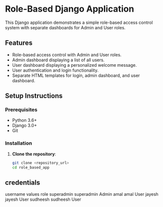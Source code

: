 # Role-Based Django Application

This Django application demonstrates a simple role-based access control system with separate dashboards for Admin and User roles.

## Features

- Role-based access control with Admin and User roles.
- Admin dashboard displaying a list of all users.
- User dashboard displaying a personalized welcome message.
- User authentication and login functionality.
- Separate HTML templates for login, admin dashboard, and user dashboard.

## Setup Instructions

### Prerequisites

- Python 3.6+
- Django 3.0+
- Git

### Installation

1. **Clone the repository**:
   ```bash
   git clone <repository_url>
   cd role_based_app


## credentials
username    values      role
superadmin  superadmin  Admin
amal        amal        User
jayesh      jayesh      User
sudheesh    sudheesh    User
